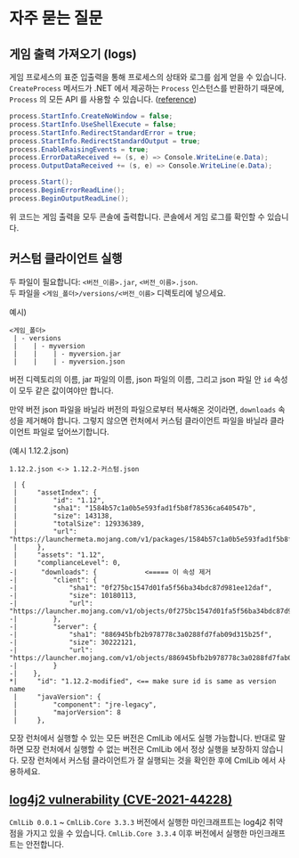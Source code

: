 # 자주 묻는 질문

## 게임 출력 가져오기 (logs)

게임 프로세스의 표준 입출력을 통해 프로세스의 상태와 로그를 쉽게 얻을 수 있습니다.\
`CreateProcess` 메서드가 .NET 에서 제공하는 `Process` 인스턴스를 반환하기 때문에, `Process` 의 모든 API 를 사용할 수 있습니다. ([reference](https://docs.microsoft.com/en-us/dotnet/api/system.diagnostics.process?view=net-6.0))

```csharp
process.StartInfo.CreateNoWindow = false;
process.StartInfo.UseShellExecute = false;
process.StartInfo.RedirectStandardError = true;
process.StartInfo.RedirectStandardOutput = true;
process.EnableRaisingEvents = true;
process.ErrorDataReceived += (s, e) => Console.WriteLine(e.Data);
process.OutputDataReceived += (s, e) => Console.WriteLine(e.Data);

process.Start();
process.BeginErrorReadLine();
process.BeginOutputReadLine();
```

위 코드는 게임 출력을 모두 콘솔에 출력합니다. 콘솔에서 게임 로그를 확인할 수 있습니다.

## 커스텀 클라이언트 실행

두 파일이 필요합니다: `<버전_이름>.jar`, `<버전_이름>.json`.\
두 파일을 `<게임_폴더>/versions/<버전_이름>` 디렉토리에 넣으세요.

예시)

```
<게임_폴더>
 | - versions
 |    | - myversion
 |    |    | - myversion.jar
 |    |    | - myversion.json
```

버전 디렉토리의 이름, jar 파일의 이름, json 파일의 이름, 그리고 json 파일 안 `id` 속성이 모두 같은 값이여야만 합니다.

만약 버전 json 파일을 바닐라 버전의 파일으로부터 복사해온 것이라면, `downloads` 속성을 제거해야 합니다. 그렇지 않으면 런처에서 커스텀 클라이언트 파일을 바닐라 클라이언트 파일로 덮어쓰기합니다.

(예시 1.12.2.json)

```
1.12.2.json <-> 1.12.2-커스텀.json

 | {
 |     "assetIndex": {
 |         "id": "1.12",
 |         "sha1": "1584b57c1a0b5e593fad1f5b8f78536ca640547b",
 |         "size": 143138,
 |         "totalSize": 129336389,
 |         "url": "https://launchermeta.mojang.com/v1/packages/1584b57c1a0b5e593fad1f5b8f78536ca640547b/1.12.json"
 |     },
 |     "assets": "1.12",
 |     "complianceLevel": 0,
-|      "downloads": {            <===== 이 속성 제거
-|         "client": {
-|             "sha1": "0f275bc1547d01fa5f56ba34bdc87d981ee12daf",
-|             "size": 10180113,
-|             "url": "https://launcher.mojang.com/v1/objects/0f275bc1547d01fa5f56ba34bdc87d981ee12daf/client.jar"
-|         },
-|         "server": {
-|             "sha1": "886945bfb2b978778c3a0288fd7fab09d315b25f",
-|             "size": 30222121,
-|             "url": "https://launcher.mojang.com/v1/objects/886945bfb2b978778c3a0288fd7fab09d315b25f/server.jar"
-|         }
-|    },
*|     "id": "1.12.2-modified", <== make sure id is same as version name
 |     "javaVersion": {
 |         "component": "jre-legacy",
 |         "majorVersion": 8
 |     },

```

모장 런처에서 실행할 수 있는 모든 버전은 CmlLib 에서도 실행 가능합니다. 반대로 말하면 모장 런처에서 실행할 수 없는 버전은 CmlLib 에서 정상 실행을 보장하지 않습니다. 모장 런처에서 커스텀 클라이언트가 잘 실행되는 것을 확인한 후에 CmlLib 에서 사용하세요.

## [log4j2 vulnerability (CVE-2021-44228)](https://cve.mitre.org/cgi-bin/cvename.cgi?name=CVE-2021-44228)

`CmlLib 0.0.1` \~ `CmlLib.Core 3.3.3` 버전에서 실행한 마인크래프트는 log4j2 취약점을 가지고 있을 수 있습니다. `CmlLib.Core 3.3.4` 이후 버전에서 실행한 마인크래프트는 안전합니다.
